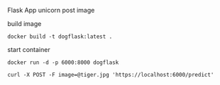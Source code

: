 Flask App 
unicorn 
post image

build image
```
docker build -t dogflask:latest .
```
start container
```
docker run -d -p 6000:8000 dogflask
```

```
curl -X POST -F image=@tiger.jpg 'https://localhost:6000/predict'
```


